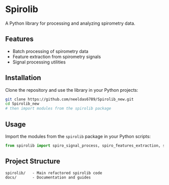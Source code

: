 # Spirolib

A Python library for processing and analyzing spirometry data.

## Features

* Batch processing of spirometry data
* Feature extraction from spirometry signals
* Signal processing utilities

## Installation

Clone the repository and use the library in your Python projects:

```bash
git clone https://github.com/neeldas6789/Spirolib_new.git
cd Spirolib_new
# then import modules from the spirolib package
```

## Usage

Import the modules from the `spirolib` package in your Python scripts:

```python
from spirolib import spiro_signal_process, spiro_features_extraction, spiro_features_lite
```

## Project Structure

```
spirolib/   - Main refactored spirolib code
docs/       - Documentation and guides
```
